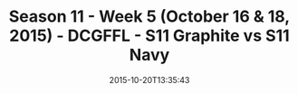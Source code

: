 ---
title: Season 11 - Week 5 (October 16 & 18, 2015) - DCGFFL - S11 Graphite vs S11 Navy
teams-score:
- team: _teams/s11-graphite.md
  score: 33
- team: _teams/s11-navy.md
  score: 27
mvp: Mark Hofberg (Graphite), Wil Coachman (Navy)
game-ball: ''
season: 11
week: 5
date: '2015-10-20T13:35:43'
pageid: season-11-week-5-926-vs-933
---